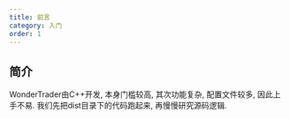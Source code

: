 ```yaml
---
title: 前言
category: 入门
order: 1
---
```


## 简介
WonderTrader由C++开发, 本身门槛较高, 其次功能复杂, 配置文件较多, 因此上手不易. 我们先把dist目录下的代码跑起来, 再慢慢研究源码逻辑.
